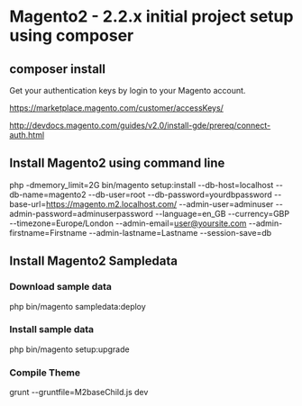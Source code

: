 # Magento2 - 2.2.x initial project setup using composer #

## composer install ##

Get your authentication keys by login to your Magento account.

https://marketplace.magento.com/customer/accessKeys/

http://devdocs.magento.com/guides/v2.0/install-gde/prereq/connect-auth.html

## Install Magento2 using command line ##

php -dmemory_limit=2G bin/magento setup:install --db-host=localhost --db-name=magento2 --db-user=root --db-password=yourdbpassword --base-url=https://magento.m2.localhost.com/ --admin-user=adminuser --admin-password=adminuserpassword --language=en_GB --currency=GBP --timezone=Europe/London --admin-email=user@yoursite.com --admin-firstname=Firstname --admin-lastname=Lastname --session-save=db

## Install Magento2 Sampledata ##

### Download sample data ###

php bin/magento sampledata:deploy

### Install sample data ###

php bin/magento setup:upgrade


### Compile Theme ###

grunt --gruntfile=M2baseChild.js dev